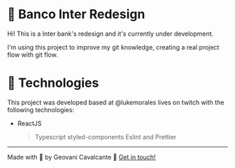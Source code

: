 # :bank: Banco Inter Redesign
Hi! This is a Inter bank's redesign and it's currently under development.

I'm using this project to improve my git knowledge, creating a real project flow with git flow.


# :rocket: Technologies
This project was developed based at @lukemorales lives on twitch with the following technologies:

- ReactJS
	> Typescript
	> styled-components
	> Eslint and Prettier


---
Made with :purple_heart: by Geovani Cavalcante :wave: [Get in touch!](https://www.linkedin.com/in/geovani-cv/)
